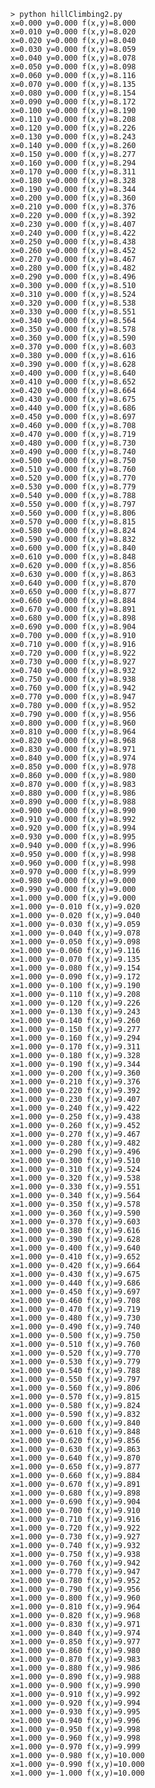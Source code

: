     > python hillClimbing2.py
    x=0.000 y=0.000 f(x,y)=8.000
    x=0.010 y=0.000 f(x,y)=8.020
    x=0.020 y=0.000 f(x,y)=8.040
    x=0.030 y=0.000 f(x,y)=8.059
    x=0.040 y=0.000 f(x,y)=8.078
    x=0.050 y=0.000 f(x,y)=8.098
    x=0.060 y=0.000 f(x,y)=8.116
    x=0.070 y=0.000 f(x,y)=8.135
    x=0.080 y=0.000 f(x,y)=8.154
    x=0.090 y=0.000 f(x,y)=8.172
    x=0.100 y=0.000 f(x,y)=8.190
    x=0.110 y=0.000 f(x,y)=8.208
    x=0.120 y=0.000 f(x,y)=8.226
    x=0.130 y=0.000 f(x,y)=8.243
    x=0.140 y=0.000 f(x,y)=8.260
    x=0.150 y=0.000 f(x,y)=8.277
    x=0.160 y=0.000 f(x,y)=8.294
    x=0.170 y=0.000 f(x,y)=8.311
    x=0.180 y=0.000 f(x,y)=8.328
    x=0.190 y=0.000 f(x,y)=8.344
    x=0.200 y=0.000 f(x,y)=8.360
    x=0.210 y=0.000 f(x,y)=8.376
    x=0.220 y=0.000 f(x,y)=8.392
    x=0.230 y=0.000 f(x,y)=8.407
    x=0.240 y=0.000 f(x,y)=8.422
    x=0.250 y=0.000 f(x,y)=8.438
    x=0.260 y=0.000 f(x,y)=8.452
    x=0.270 y=0.000 f(x,y)=8.467
    x=0.280 y=0.000 f(x,y)=8.482
    x=0.290 y=0.000 f(x,y)=8.496
    x=0.300 y=0.000 f(x,y)=8.510
    x=0.310 y=0.000 f(x,y)=8.524
    x=0.320 y=0.000 f(x,y)=8.538
    x=0.330 y=0.000 f(x,y)=8.551
    x=0.340 y=0.000 f(x,y)=8.564
    x=0.350 y=0.000 f(x,y)=8.578
    x=0.360 y=0.000 f(x,y)=8.590
    x=0.370 y=0.000 f(x,y)=8.603
    x=0.380 y=0.000 f(x,y)=8.616
    x=0.390 y=0.000 f(x,y)=8.628
    x=0.400 y=0.000 f(x,y)=8.640
    x=0.410 y=0.000 f(x,y)=8.652
    x=0.420 y=0.000 f(x,y)=8.664
    x=0.430 y=0.000 f(x,y)=8.675
    x=0.440 y=0.000 f(x,y)=8.686
    x=0.450 y=0.000 f(x,y)=8.697
    x=0.460 y=0.000 f(x,y)=8.708
    x=0.470 y=0.000 f(x,y)=8.719
    x=0.480 y=0.000 f(x,y)=8.730
    x=0.490 y=0.000 f(x,y)=8.740
    x=0.500 y=0.000 f(x,y)=8.750
    x=0.510 y=0.000 f(x,y)=8.760
    x=0.520 y=0.000 f(x,y)=8.770
    x=0.530 y=0.000 f(x,y)=8.779
    x=0.540 y=0.000 f(x,y)=8.788
    x=0.550 y=0.000 f(x,y)=8.797
    x=0.560 y=0.000 f(x,y)=8.806
    x=0.570 y=0.000 f(x,y)=8.815
    x=0.580 y=0.000 f(x,y)=8.824
    x=0.590 y=0.000 f(x,y)=8.832
    x=0.600 y=0.000 f(x,y)=8.840
    x=0.610 y=0.000 f(x,y)=8.848
    x=0.620 y=0.000 f(x,y)=8.856
    x=0.630 y=0.000 f(x,y)=8.863
    x=0.640 y=0.000 f(x,y)=8.870
    x=0.650 y=0.000 f(x,y)=8.877
    x=0.660 y=0.000 f(x,y)=8.884
    x=0.670 y=0.000 f(x,y)=8.891
    x=0.680 y=0.000 f(x,y)=8.898
    x=0.690 y=0.000 f(x,y)=8.904
    x=0.700 y=0.000 f(x,y)=8.910
    x=0.710 y=0.000 f(x,y)=8.916
    x=0.720 y=0.000 f(x,y)=8.922
    x=0.730 y=0.000 f(x,y)=8.927
    x=0.740 y=0.000 f(x,y)=8.932
    x=0.750 y=0.000 f(x,y)=8.938
    x=0.760 y=0.000 f(x,y)=8.942
    x=0.770 y=0.000 f(x,y)=8.947
    x=0.780 y=0.000 f(x,y)=8.952
    x=0.790 y=0.000 f(x,y)=8.956
    x=0.800 y=0.000 f(x,y)=8.960
    x=0.810 y=0.000 f(x,y)=8.964
    x=0.820 y=0.000 f(x,y)=8.968
    x=0.830 y=0.000 f(x,y)=8.971
    x=0.840 y=0.000 f(x,y)=8.974
    x=0.850 y=0.000 f(x,y)=8.978
    x=0.860 y=0.000 f(x,y)=8.980
    x=0.870 y=0.000 f(x,y)=8.983
    x=0.880 y=0.000 f(x,y)=8.986
    x=0.890 y=0.000 f(x,y)=8.988
    x=0.900 y=0.000 f(x,y)=8.990
    x=0.910 y=0.000 f(x,y)=8.992
    x=0.920 y=0.000 f(x,y)=8.994
    x=0.930 y=0.000 f(x,y)=8.995
    x=0.940 y=0.000 f(x,y)=8.996
    x=0.950 y=0.000 f(x,y)=8.998
    x=0.960 y=0.000 f(x,y)=8.998
    x=0.970 y=0.000 f(x,y)=8.999
    x=0.980 y=0.000 f(x,y)=9.000
    x=0.990 y=0.000 f(x,y)=9.000
    x=1.000 y=0.000 f(x,y)=9.000
    x=1.000 y=-0.010 f(x,y)=9.020
    x=1.000 y=-0.020 f(x,y)=9.040
    x=1.000 y=-0.030 f(x,y)=9.059
    x=1.000 y=-0.040 f(x,y)=9.078
    x=1.000 y=-0.050 f(x,y)=9.098
    x=1.000 y=-0.060 f(x,y)=9.116
    x=1.000 y=-0.070 f(x,y)=9.135
    x=1.000 y=-0.080 f(x,y)=9.154
    x=1.000 y=-0.090 f(x,y)=9.172
    x=1.000 y=-0.100 f(x,y)=9.190
    x=1.000 y=-0.110 f(x,y)=9.208
    x=1.000 y=-0.120 f(x,y)=9.226
    x=1.000 y=-0.130 f(x,y)=9.243
    x=1.000 y=-0.140 f(x,y)=9.260
    x=1.000 y=-0.150 f(x,y)=9.277
    x=1.000 y=-0.160 f(x,y)=9.294
    x=1.000 y=-0.170 f(x,y)=9.311
    x=1.000 y=-0.180 f(x,y)=9.328
    x=1.000 y=-0.190 f(x,y)=9.344
    x=1.000 y=-0.200 f(x,y)=9.360
    x=1.000 y=-0.210 f(x,y)=9.376
    x=1.000 y=-0.220 f(x,y)=9.392
    x=1.000 y=-0.230 f(x,y)=9.407
    x=1.000 y=-0.240 f(x,y)=9.422
    x=1.000 y=-0.250 f(x,y)=9.438
    x=1.000 y=-0.260 f(x,y)=9.452
    x=1.000 y=-0.270 f(x,y)=9.467
    x=1.000 y=-0.280 f(x,y)=9.482
    x=1.000 y=-0.290 f(x,y)=9.496
    x=1.000 y=-0.300 f(x,y)=9.510
    x=1.000 y=-0.310 f(x,y)=9.524
    x=1.000 y=-0.320 f(x,y)=9.538
    x=1.000 y=-0.330 f(x,y)=9.551
    x=1.000 y=-0.340 f(x,y)=9.564
    x=1.000 y=-0.350 f(x,y)=9.578
    x=1.000 y=-0.360 f(x,y)=9.590
    x=1.000 y=-0.370 f(x,y)=9.603
    x=1.000 y=-0.380 f(x,y)=9.616
    x=1.000 y=-0.390 f(x,y)=9.628
    x=1.000 y=-0.400 f(x,y)=9.640
    x=1.000 y=-0.410 f(x,y)=9.652
    x=1.000 y=-0.420 f(x,y)=9.664
    x=1.000 y=-0.430 f(x,y)=9.675
    x=1.000 y=-0.440 f(x,y)=9.686
    x=1.000 y=-0.450 f(x,y)=9.697
    x=1.000 y=-0.460 f(x,y)=9.708
    x=1.000 y=-0.470 f(x,y)=9.719
    x=1.000 y=-0.480 f(x,y)=9.730
    x=1.000 y=-0.490 f(x,y)=9.740
    x=1.000 y=-0.500 f(x,y)=9.750
    x=1.000 y=-0.510 f(x,y)=9.760
    x=1.000 y=-0.520 f(x,y)=9.770
    x=1.000 y=-0.530 f(x,y)=9.779
    x=1.000 y=-0.540 f(x,y)=9.788
    x=1.000 y=-0.550 f(x,y)=9.797
    x=1.000 y=-0.560 f(x,y)=9.806
    x=1.000 y=-0.570 f(x,y)=9.815
    x=1.000 y=-0.580 f(x,y)=9.824
    x=1.000 y=-0.590 f(x,y)=9.832
    x=1.000 y=-0.600 f(x,y)=9.840
    x=1.000 y=-0.610 f(x,y)=9.848
    x=1.000 y=-0.620 f(x,y)=9.856
    x=1.000 y=-0.630 f(x,y)=9.863
    x=1.000 y=-0.640 f(x,y)=9.870
    x=1.000 y=-0.650 f(x,y)=9.877
    x=1.000 y=-0.660 f(x,y)=9.884
    x=1.000 y=-0.670 f(x,y)=9.891
    x=1.000 y=-0.680 f(x,y)=9.898
    x=1.000 y=-0.690 f(x,y)=9.904
    x=1.000 y=-0.700 f(x,y)=9.910
    x=1.000 y=-0.710 f(x,y)=9.916
    x=1.000 y=-0.720 f(x,y)=9.922
    x=1.000 y=-0.730 f(x,y)=9.927
    x=1.000 y=-0.740 f(x,y)=9.932
    x=1.000 y=-0.750 f(x,y)=9.938
    x=1.000 y=-0.760 f(x,y)=9.942
    x=1.000 y=-0.770 f(x,y)=9.947
    x=1.000 y=-0.780 f(x,y)=9.952
    x=1.000 y=-0.790 f(x,y)=9.956
    x=1.000 y=-0.800 f(x,y)=9.960
    x=1.000 y=-0.810 f(x,y)=9.964
    x=1.000 y=-0.820 f(x,y)=9.968
    x=1.000 y=-0.830 f(x,y)=9.971
    x=1.000 y=-0.840 f(x,y)=9.974
    x=1.000 y=-0.850 f(x,y)=9.977
    x=1.000 y=-0.860 f(x,y)=9.980
    x=1.000 y=-0.870 f(x,y)=9.983
    x=1.000 y=-0.880 f(x,y)=9.986
    x=1.000 y=-0.890 f(x,y)=9.988
    x=1.000 y=-0.900 f(x,y)=9.990
    x=1.000 y=-0.910 f(x,y)=9.992
    x=1.000 y=-0.920 f(x,y)=9.994
    x=1.000 y=-0.930 f(x,y)=9.995
    x=1.000 y=-0.940 f(x,y)=9.996
    x=1.000 y=-0.950 f(x,y)=9.998
    x=1.000 y=-0.960 f(x,y)=9.998
    x=1.000 y=-0.970 f(x,y)=9.999
    x=1.000 y=-0.980 f(x,y)=10.000
    x=1.000 y=-0.990 f(x,y)=10.000
    x=1.000 y=-1.000 f(x,y)=10.000
